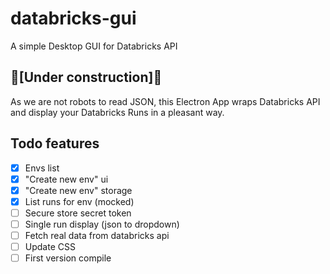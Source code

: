 # databricks-gui

A simple Desktop GUI for Databricks API

## :construction:[Under construction]:construction_worker:

As we are not robots to read JSON, this Electron App wraps Databricks API and display your Databricks Runs in a pleasant way.

## Todo features

- [x] Envs list
- [x] "Create new env" ui
- [x] "Create new env" storage
- [x] List runs for env (mocked)
- [ ] Secure store secret token
- [ ] Single run display (json to dropdown)
- [ ] Fetch real data from databricks api
- [ ] Update CSS
- [ ] First version compile
